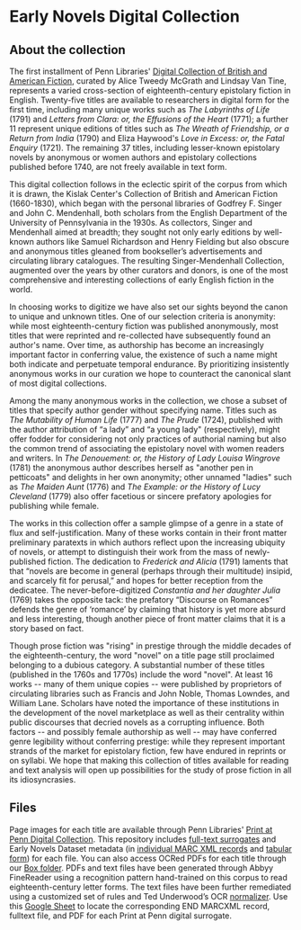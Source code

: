 # Early Novels Digital Collection

## About the collection

The first installment of Penn Libraries' [Digital Collection of British and American Fiction](<http://dla.library.upenn.edu/dla/print/index.html>), curated by Alice Tweedy McGrath and Lindsay Van Tine, represents a varied cross-section of eighteenth-century epistolary fiction in English. Twenty-five titles are available to researchers in digital form for the first time, including many unique works such as *The Labyrinths of Life* (1791) and *Letters from Clara: or, the Effusions of the Heart* (1771); a further 11 represent unique editions of titles such as *The Wreath of Friendship, or a Return from India* (1790) and Eliza Haywood's *Love in Excess: or, the Fatal Enquiry* (1721). The remaining 37 titles, including lesser-known epistolary novels by anonymous or women authors and epistolary collections published before 1740, are not freely available in text form.

This digital collection follows in the eclectic spirit of the corpus from which it is drawn, the Kislak Center's Collection of British and American Fiction (1660-1830), which began with the personal libraries of Godfrey F. Singer and John C. Mendenhall, both scholars from the English Department of the University of Pennsylvania in the 1930s. As collectors, Singer and Mendenhall aimed at breadth; they sought not only early editions by well-known authors like Samuel Richardson and Henry Fielding but also obscure and anonymous titles gleaned from bookseller’s advertisements and circulating library catalogues. The resulting Singer-Mendenhall Collection, augmented over the years by other curators and donors, is one of the most comprehensive and interesting collections of early English fiction in the world.

In choosing works to digitize we have also set our sights beyond the canon to unique and unknown titles. One of our selection criteria is anonymity: while most eighteenth-century fiction was published anonymously, most titles that were reprinted and re-collected have subsequently found an author's name. Over time, as authorship has become an increasingly important factor in conferring value, the existence of such a name might both indicate and perpetuate temporal endurance. By prioritizing insistently anonymous works in our curation we hope to counteract the canonical slant of most digital collections.

Among the many anonymous works in the collection, we chose a subset of titles that specify author gender without specifying name. Titles such as *The Mutability of Human Life* (1777) and *The Prude* (1724), published with the author attribution of “a lady” and “a young lady" (respectively), might offer fodder for considering not only practices of authorial naming but also the common trend of associating the epistolary novel with women readers and writers. In *The Denouement: or, the History of Lady Louisa Wingrove* (1781) the anonymous author describes herself as "another pen in petticoats" and delights in her own anonymity; other unnamed "ladies" such as *The Maiden Aunt* (1776) and *The Example: or the History of Lucy Cleveland* (1779) also offer facetious or sincere prefatory apologies for publishing while female.

The works in this collection offer a sample glimpse of a genre in a state of flux and self-justification. Many of these works contain in their front matter preliminary paratexts in which authors reflect upon the increasing ubiquity of novels, or attempt to distinguish their work from the mass of newly-published fiction. The dedication to *Frederick and Alicia* (1791) laments that that “novels are become in general (perhaps through their multitude) insipid, and scarcely fit for perusal,” and hopes for better reception from the dedicatee. The never-before-digitized *Constantia and her daughter Julia* (1769) takes the opposite tack: the prefatory “Discourse on Romances” defends the genre of ‘romance’ by claiming that history is yet more absurd and less interesting, though another piece of front matter claims that it is a story based on fact.

Though prose fiction was "rising" in prestige through the middle decades of the eighteenth-century, the word "novel" on a title page still proclaimed belonging to a dubious category. A substantial number of these titles (published in the 1760s and 1770s) include the word "novel". At least 16 works -- many of them unique copies -- were published by proprietors of circulating libraries such as Francis and John Noble, Thomas Lowndes, and William Lane. Scholars have noted the importance of these institutions in the development of the novel marketplace as well as their centrality within public discourses that decried novels as a corrupting influence. Both factors -- and possibly female authorship as well -- may have conferred genre legibility without conferring prestige: while they represent important strands of the market for epistolary fiction, few have endured in reprints or on syllabi. We hope that  making this collection of titles available for reading and text analysis will open up possibilities for the study of prose fiction in all its idiosyncrasies.

## Files
Page images for each title are available through Penn Libraries' [Print at Penn Digital Collection](<http://dla.library.upenn.edu/dla/print/index.html>). This repository includes [full-text surrogates](<https://github.com/earlynovels/digital-collection/tree/master/PaP-END-fulltexts>) and Early Novels Dataset metadata (in [individual MARC XML records](<https://github.com/earlynovels/digital-collection/tree/master/PaP-END-xml-records>) and [tabular form](<https://github.com/earlynovels/digital-collection/blob/master/PaP-metadata-refined.csv>)) for each file. You can also access OCRed PDFs for each title through our [Box folder](<https://upenn.box.com/s/t9su0mz1qtv5qtm4s3hhfjjthvk485pg>).
PDFs and text files have been generated through Abbyy FineReader using a recognition pattern hand-trained on this corpus to read eighteenth-century letter forms. The text files have been further remediated using a customized set of rules and Ted Underwood’s OCR [normalizer](<https://tedunderwood.com/2013/12/10/a-half-decent-ocr-normalizer-for-english-texts-after-1700>).
Use this [Google Sheet](<https://docs.google.com/spreadsheets/d/1_jjRukUJSpJ3IKLzbkdyWdbfEE6ayzdYgD0KuEb5lBE/edit?usp=sharing>) to locate the corresponding END MARCXML record, fulltext file, and PDF for each Print at Penn digital surrogate.
